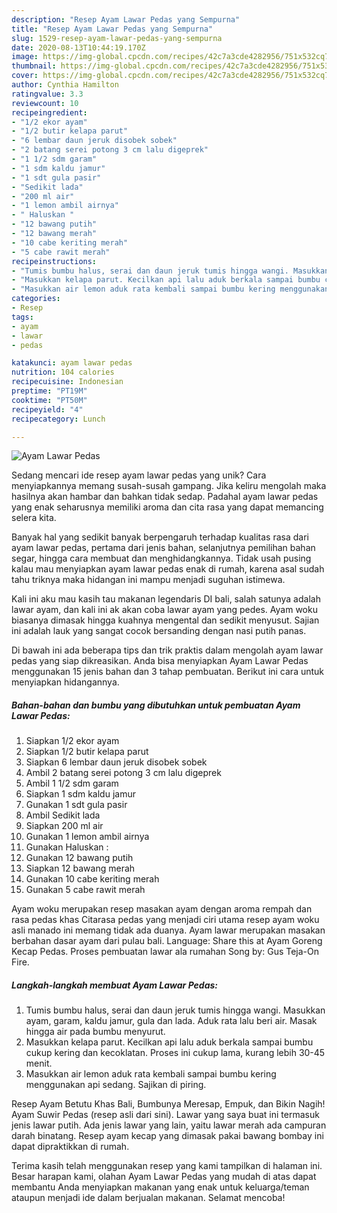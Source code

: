 ```yaml
---
description: "Resep Ayam Lawar Pedas yang Sempurna"
title: "Resep Ayam Lawar Pedas yang Sempurna"
slug: 1529-resep-ayam-lawar-pedas-yang-sempurna
date: 2020-08-13T10:44:19.170Z
image: https://img-global.cpcdn.com/recipes/42c7a3cde4282956/751x532cq70/ayam-lawar-pedas-foto-resep-utama.jpg
thumbnail: https://img-global.cpcdn.com/recipes/42c7a3cde4282956/751x532cq70/ayam-lawar-pedas-foto-resep-utama.jpg
cover: https://img-global.cpcdn.com/recipes/42c7a3cde4282956/751x532cq70/ayam-lawar-pedas-foto-resep-utama.jpg
author: Cynthia Hamilton
ratingvalue: 3.3
reviewcount: 10
recipeingredient:
- "1/2 ekor ayam"
- "1/2 butir kelapa parut"
- "6 lembar daun jeruk disobek sobek"
- "2 batang serei potong 3 cm lalu digeprek"
- "1 1/2 sdm garam"
- "1 sdm kaldu jamur"
- "1 sdt gula pasir"
- "Sedikit lada"
- "200 ml air"
- "1 lemon ambil airnya"
- " Haluskan "
- "12 bawang putih"
- "12 bawang merah"
- "10 cabe keriting merah"
- "5 cabe rawit merah"
recipeinstructions:
- "Tumis bumbu halus, serai dan daun jeruk tumis hingga wangi. Masukkan ayam, garam, kaldu jamur, gula dan lada. Aduk rata lalu beri air. Masak hingga air pada bumbu menyurut."
- "Masukkan kelapa parut. Kecilkan api lalu aduk berkala sampai bumbu cukup kering dan kecoklatan. Proses ini cukup lama, kurang lebih 30-45 menit."
- "Masukkan air lemon aduk rata kembali sampai bumbu kering menggunakan api sedang. Sajikan di piring."
categories:
- Resep
tags:
- ayam
- lawar
- pedas

katakunci: ayam lawar pedas 
nutrition: 104 calories
recipecuisine: Indonesian
preptime: "PT19M"
cooktime: "PT50M"
recipeyield: "4"
recipecategory: Lunch

---
```



![Ayam Lawar Pedas](https://img-global.cpcdn.com/recipes/42c7a3cde4282956/751x532cq70/ayam-lawar-pedas-foto-resep-utama.jpg)

Sedang mencari ide resep ayam lawar pedas yang unik? Cara menyiapkannya memang susah-susah gampang. Jika keliru mengolah maka hasilnya akan hambar dan bahkan tidak sedap. Padahal ayam lawar pedas yang enak seharusnya memiliki aroma dan cita rasa yang dapat memancing selera kita.

Banyak hal yang sedikit banyak berpengaruh terhadap kualitas rasa dari ayam lawar pedas, pertama dari jenis bahan, selanjutnya pemilihan bahan segar, hingga cara membuat dan menghidangkannya. Tidak usah pusing kalau mau menyiapkan ayam lawar pedas enak di rumah, karena asal sudah tahu triknya maka hidangan ini mampu menjadi suguhan istimewa.

Kali ini aku mau kasih tau makanan legendaris DI bali, salah satunya adalah lawar ayam, dan kali ini ak akan coba lawar ayam yang pedes. Ayam woku biasanya dimasak hingga kuahnya mengental dan sedikit menyusut. Sajian ini adalah lauk yang sangat cocok bersanding dengan nasi putih panas.


Di bawah ini ada beberapa tips dan trik praktis dalam mengolah ayam lawar pedas yang siap dikreasikan. Anda bisa menyiapkan Ayam Lawar Pedas menggunakan 15 jenis bahan dan 3 tahap pembuatan. Berikut ini cara untuk menyiapkan hidangannya.

<!--inarticleads1-->

##### Bahan-bahan dan bumbu yang dibutuhkan untuk pembuatan Ayam Lawar Pedas:

1. Siapkan 1/2 ekor ayam
1. Siapkan 1/2 butir kelapa parut
1. Siapkan 6 lembar daun jeruk disobek sobek
1. Ambil 2 batang serei potong 3 cm lalu digeprek
1. Ambil 1 1/2 sdm garam
1. Siapkan 1 sdm kaldu jamur
1. Gunakan 1 sdt gula pasir
1. Ambil Sedikit lada
1. Siapkan 200 ml air
1. Gunakan 1 lemon ambil airnya
1. Gunakan  Haluskan :
1. Gunakan 12 bawang putih
1. Siapkan 12 bawang merah
1. Gunakan 10 cabe keriting merah
1. Gunakan 5 cabe rawit merah


Ayam woku merupakan resep masakan ayam dengan aroma rempah dan rasa pedas khas Citarasa pedas yang menjadi ciri utama resep ayam woku asli manado ini memang tidak ada duanya. Ayam lawar merupakan masakan berbahan dasar ayam dari pulau bali. Language: Share this at Ayam Goreng Kecap Pedas. Proses pembuatan lawar ala rumahan Song by: Gus Teja-On Fire. 

<!--inarticleads2-->

##### Langkah-langkah membuat Ayam Lawar Pedas:

1. Tumis bumbu halus, serai dan daun jeruk tumis hingga wangi. Masukkan ayam, garam, kaldu jamur, gula dan lada. Aduk rata lalu beri air. Masak hingga air pada bumbu menyurut.
1. Masukkan kelapa parut. Kecilkan api lalu aduk berkala sampai bumbu cukup kering dan kecoklatan. Proses ini cukup lama, kurang lebih 30-45 menit.
1. Masukkan air lemon aduk rata kembali sampai bumbu kering menggunakan api sedang. Sajikan di piring.


Resep Ayam Betutu Khas Bali, Bumbunya Meresap, Empuk, dan Bikin Nagih! Ayam Suwir Pedas (resep asli dari sini). Lawar yang saya buat ini termasuk jenis lawar putih. Ada jenis lawar yang lain, yaitu lawar merah ada campuran darah binatang. Resep ayam kecap yang dimasak pakai bawang bombay ini dapat dipraktikkan di rumah. 

Terima kasih telah menggunakan resep yang kami tampilkan di halaman ini. Besar harapan kami, olahan Ayam Lawar Pedas yang mudah di atas dapat membantu Anda menyiapkan makanan yang enak untuk keluarga/teman ataupun menjadi ide dalam berjualan makanan. Selamat mencoba!
